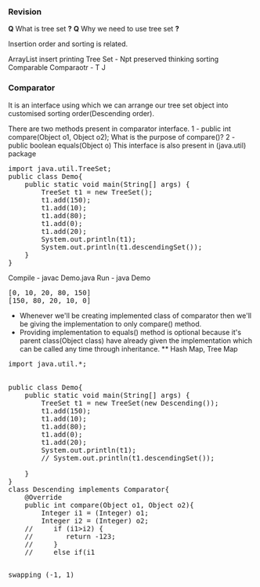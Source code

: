 ### Revision
**Q** What is tree set **?** 
**Q** Why we need to use tree set **?**

Insertion order and sorting is related. 


ArrayList
insert 
printing
Tree Set - Npt preserved
thinking 
sorting 
Comparable
Comparaotr - T J 


### Comparator
It is an interface using which we can arrange our tree set object into customised sorting order(Descending order).

There are two methods present in comparator interface.
1 - public int compare(Object o1, Object o2); What is the purpose of compare()?
2 - public boolean equals(Object o)
This interface is also present in (java.util) package
<pre>
import java.util.TreeSet;
public class Demo{
    public static void main(String[] args) {
        TreeSet t1 = new TreeSet();
        t1.add(150);
        t1.add(10);
        t1.add(80);
        t1.add(0);
        t1.add(20);
        System.out.println(t1);
        System.out.println(t1.descendingSet());
    }
}
</pre>
Compile - javac Demo.java
Run - java Demo
<pre>
[0, 10, 20, 80, 150]
[150, 80, 20, 10, 0]
</pre>

- Whenever we'll be creating implemented class of comparator then we'll be giving the implementation to only compare() method.
- Providing implementation to equals() method is optional because it's parent class(Object class) have already given the implementation which can be called any time through inheritance. 
** Hash Map, Tree Map

<pre>
import java.util.*;


public class Demo{
    public static void main(String[] args) {
        TreeSet t1 = new TreeSet(new Descending());
        t1.add(150);
        t1.add(10);
        t1.add(80);
        t1.add(0);
        t1.add(20);
        System.out.println(t1);
        // System.out.println(t1.descendingSet());

    }
}
class Descending implements Comparator{
    @Override
    public int compare(Object o1, Object o2){
        Integer i1 = (Integer) o1;
        Integer i2 = (Integer) o2;
    //     if (i1>i2) {
    //        return -123;
    //     }
    //     else if(i1<i2){
    //         return +123;
    //     }

    //     else{
    // return 0;
    //       
    // return i1.compareTo(i2); 
    return i2.compareTo(i1); 
    }
       
    }
// to save time for the entire code developers developed descendingSet in the Navigable set.


</pre>
<pre>
swapping (-1, 1)
</pre>

